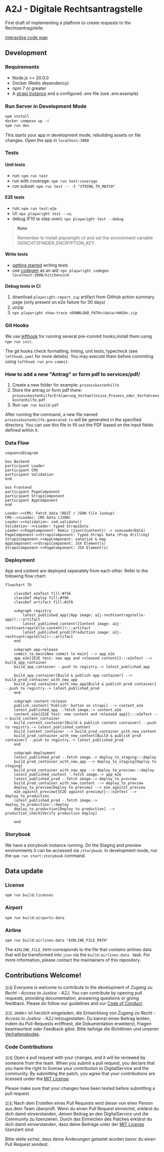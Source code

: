 # A2J - Digitale Rechtsantragstelle

First draft of implementing a platform to create requests to the Rechtsantragstelle.

[interactive code map](https://mango-dune-07a8b7110.1.azurestaticapps.net/?repo=digitalservicebund%2Fa2j-rechtsantragstelle)

## Development

### Requirements

- Node.js >= 20.0.0
- Docker (Redis dependency)
- npm 7 or greater
- A [strapi instance](https://github.com/digitalservicebund/a2j-rechtsantragstelle-strapi) and a configured .env file (see .env.example)

### Run Server in Development Mode

```sh
npm install
docker compose up -d
npm run dev
```

This starts your app in development mode, rebuilding assets on file changes.
Open the app in `localhost:3000`

### Tests

#### Unit tests

- run: `npm run test`
- run with coverage: `npm run test:coverage`
- run subset: `npm run test -- -t "STRING_TO_MATCH"`

#### E2E tests

- run: `npm run test:e2e`
- UI: `npx playwright test --ui`
- debug (F10 to step over): `npx playwright test --debug`

> **Note**
>
> Remember to install playwright cli and set the environment variable GERICHTSFINDER_ENCRYPTION_KEY.

#### Write tests

- [getting started](https://playwright.dev/docs/writing-tests) writing tests
- use [codegen](https://playwright.dev/docs/codegen-intro) as an aid: `npx playwright codegen localhost:3000/kitchensink`

#### Debug tests in CI

1. download `playwright-report.zip` artifact from GitHub action summary page (only present on e2e failure for 30 days)
2. unzip
3. `npx playwright show-trace <DOWNLOAD_PATH>/data/<HASH>.zip`

### Git Hooks

We use [lefthook](https://github.com/evilmartians/lefthook) for running several pre-commit hooks,install them using `npm run init`.

The git hooks check formatting, linting, unit tests, typecheck (see `lefthook.yaml` for more details). You may execute them before commiting using `lefthook run pre-commit`.

### How to add a new "Antrag" or form pdf to services/pdf/

1. Create a new folder for example: `prozesskostenhilfe`
2. Store the antrag or form pdf there: `prozesskostenhilfe/Erklaerung_Verhaeltnisse_Prozess_oder_Verfahrenskostenhilfe.pdf`
3. Run `npm run build:pdf`

After running the command, a new file named `prozesskostenhilfe.generated.ts` will be generated in the specified directory. You can use this file to fill out the PDF based on the input fields defined within it.

### Data Flow

```mermaid
sequenceDiagram

box Backend
participant Loader
participant CMS
participant Validation
end

box Frontend
participant PageComponent
participant StrapiComponent
participant AppComponent
end

Loader->>CMS: Fetch data (REST / JSON file lookup)
CMS-->>Loader: CMS Data (JSON)
Loader->>Validation: zod.validate()
Validation-->>Loader: typed StrapiData
Loader->>PageComponent: Remix (json({content}) -> useLoaderData)
PageComponent->>StrapiComponent: Typed Strapi Data (Prop drilling)
StrapiComponent->>AppComponent: sanatize & map
AppComponent->>StrapiComponent: JSX Element(s)
StrapiComponent->>PageComponent: JSX Element(s)
```

### Deployment

App and content are deployed seperately from each other. Refer to the following flow chart:

```mermaid
flowchart TD

    classDef e2eTest fill:#f56
    classDef deploy fill:#f96
    classDef artifact fill:#3f6

    subgraph registry
        latest_published_app([App image: a2j-rechtsantragstelle-app]):::artifact
        latest_published_content([Content image: a2j-rechtsantragstelle-content]):::artifact
        latest_published_prod([Production image: a2j-rechtsantragstelle]):::artifact
    end

    subgraph app-release
    commit_to_main[New commit to main] --> app_e2e
    app_e2e{{E2E test: new app and released content}}:::e2eTest --> build_app_container
    build_app_container -.push to registry.-> latest_published_app

    build_app_container[Build & publish app container] --> build_prod_container_with_new_app
    build_prod_container_with_new_app[Build & publish prod container] -.push to registry.-> latest_published_prod
    end

    subgraph content-release
    publish_content['Publish' button on strapi] --> content_e2e
    latest_published_app -.fetch image.-> content_e2e
    content_e2e{{E2E test: new content and released app}}:::e2eTest --> build_content_container
    build_content_container[Build & publish content container] -.push to registry.-> latest_published_content
    build_content_container --> build_prod_container_with_new_content
    build_prod_container_with_new_content[Build & publish prod container] -.push to registry.-> latest_published_prod
    end

    subgraph deployment
    latest_published_prod -.fetch image.-> deploy_to_staging:::deploy
    build_prod_container_with_new_app --> deploy_to_staging[Deploy to staging]
    build_prod_container_with_new_app --> deploy_to_preview:::deploy
    latest_published_content -.fetch image.-> app_e2e
    latest_published_prod -.fetch image.-> deploy_to_preview
    build_prod_container_with_new_content --> deploy_to_preview
    deploy_to_preview[Deploy to preview] --> e2e_against_preview
    e2e_against_preview{{E2E against preview}}:::e2eTest --> deploy_to_production
    latest_published_prod -.fetch image.-> deploy_to_production:::deploy
    deploy_to_production[Deploy to production] --> production_check[Verify production deploy]

    end

```

### Storybook

We have a storybook instance running. On the Staging and preview environments it can be accessed via `/storybook`.
In development mode, run the `npm run start:storybook` command.

## Data update

### License

`npm run build:licenses`

### Airport

`npm run build:airports-data`

### Airline

`npm run build:airlines-data "AIRLINE_FILE_PATH"`

The `AIRLINE_FILE_PATH` corresponds to the file that contains airlines data that will be transformed into `json` via the `build:airlines-data ` task. For more information, please contact the maintainers of this repository.

## Contributions Welcome!

🇬🇧
Everyone is welcome to contribute to the development of _Zugang zu Recht - Access to Justice - A2J_. You can contribute by opening pull requests, providing documentation, answering questions or giving feedback. Please do follow our guidelines and our [Code of Conduct](CODE_OF_CONDUCT.md).

🇩🇪
Jede:r ist herzlich eingeladen, die Entwicklung von _Zugang zu Recht - Access to Justice - A2J_ mitzugestalten. Du kannst einen Beitrag leisten, indem du Pull-Requests eröffnest, die Dokumentation erweiterst, Fragen beantwortest oder Feedback gibst. Bitte befolge die Richtlinien und unseren [Verhaltenskodex](CODE_OF_CONDUCT.md).

### Code Contributions

🇬🇧
Open a pull request with your changes, and it will be reviewed by someone from the team. When you submit a pull request, you declare that you have the right to license your contribution to DigitalService and the community. By submitting the patch, you agree that your contributions are licensed under the [MIT License](./LICENSE).

Please make sure that your changes have been tested before submitting a pull request.

🇩🇪
Nach dem Erstellen eines Pull Requests wird dieser von einer Person aus dem Team überprüft. Wenn du einen Pull Request einreichst, erklärst du dich damit einverstanden, deinen Beitrag an den DigitalService und die Community zu lizenzieren. Durch das Einreichen des Patches erklärst du dich damit einverstanden, dass deine Beiträge unter der [MIT License](./LICENSE) lizenziert sind.

Bitte stelle sicher, dass deine Änderungen getestet wurden bevor du einen Pull Request sendest.
